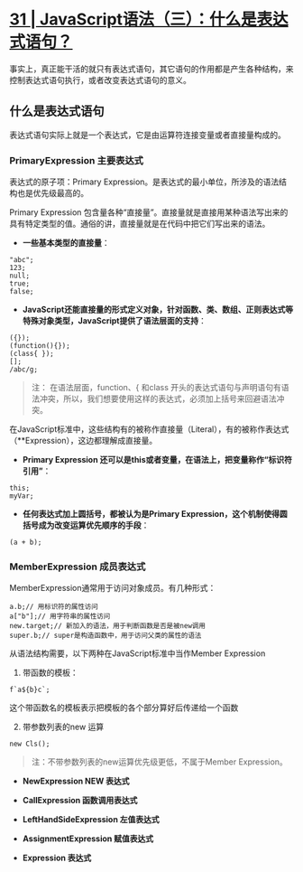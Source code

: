 # [31 | JavaScript语法（三）：什么是表达式语句？](https://time.geekbang.org/column/article/88827?utm_source=time_web&utm_medium=menu)

事实上，真正能干活的就只有表达式语句，其它语句的作用都是产生各种结构，来控制表达式语句执行，或者改变表达式语句的意义。

## 什么是表达式语句

表达式语句实际上就是一个表达式，它是由运算符连接变量或者直接量构成的。

### PrimaryExpression 主要表达式

表达式的原子项：Primary Expression。是表达式的最小单位，所涉及的语法结构也是优先级最高的。

Primary Expression 包含量各种“直接量”。直接量就是直接用某种语法写出来的具有特定类型的值。通俗的讲，直接量就是在代码中把它们写出来的语法。

- **一些基本类型的直接量**：

```
"abc";
123;
null;
true;
false;
```

- **JavaScript还能直接量的形式定义对象，针对函数、类、数组、正则表达式等特殊对象类型，JavaScript提供了语法层面的支持**：

```
({});
(function(){});
(class{ });
[];
/abc/g;
```

> 注：
> 在语法层面，function、{ 和class 开头的表达式语句与声明语句有语法冲突，所以，我们想要使用这样的表达式，必须加上括号来回避语法冲突。

在JavaScript标准中，这些结构有的被称作直接量（Literal），有的被称作表达式（**Expression），这边都理解成直接量。

- **Primary Expression 还可以是this或者变量，在语法上，把变量称作“标识符引用”**：

```
this;
myVar;
```

- **任何表达式加上圆括号，都被认为是Primary Expression，这个机制使得圆括号成为改变运算优先顺序的手段**：

```
(a + b);
```

### MemberExpression 成员表达式

MemberExpression通常用于访问对象成员。有几种形式：

```
a.b;// 用标识符的属性访问
a["b"];// 用字符串的属性访问
new.target;// 新加入的语法，用于判断函数是否是被new调用
super.b;// super是构造函数中，用于访问父类的属性的语法
```

从语法结构需要，以下两种在JavaScript标准中当作Member Expression

1. 带函数的模板：

```
f`a${b}c`;
```

这个带函数名的模板表示把模板的各个部分算好后传递给一个函数

2. 带参数列表的new 运算

```
new Cls();
```

> 注：不带参数列表的new运算优先级更低，不属于Member Expression。

- **NewExpression NEW 表达式**

- **CallExpression 函数调用表达式**
- **LeftHandSideExpression 左值表达式**
- **AssignmentExpression 赋值表达式**
- **Expression 表达式**
